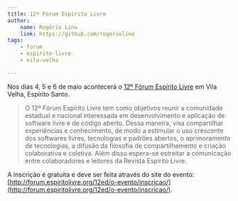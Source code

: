 ```yaml
---
title: 12º Fórum Espírito Livre
author:
    name: Rogério Lino
    link: https://github.com/rogeriolino
tags:
    - forum
    - espirito-livre
    - vila-velha

---
```


Nos dias 4, 5 e 6 de maio acontecerá o [12º Fórum Espírito Livre](http://forum.espiritolivre.org/12ed/) em Vila Velha, Espírito Santo.

>O 12º Fórum Espírito Livre tem como objetivos reunir a comunidade estadual e nacional interessada em desenvolvimento e aplicação de software livre e de código aberto. Dessa maneira, visa compartilhar experiências e conhecimento, de modo a estimular o uso crescente dos softwares livres, tecnologias e padrões abertos, o aprimoramento de tecnologias, a difusão da filosofia de compartilhamento e criação colaborativa e coletiva. Além disso espera-se estreitar a comunicação entre colaboradores e leitores da Revista Espírito Livre.

A inscrição é gratuita e deve ser feita através do site do evento: [http://forum.espiritolivre.org/12ed/o-evento/inscricao/](http://forum.espiritolivre.org/12ed/o-evento/inscricao/).
